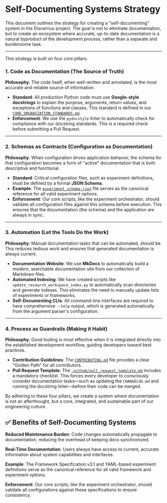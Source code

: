 # Self-Documenting Systems Strategy

This document outlines the strategy for creating a "self-documenting" system in the Discernus project. The goal is not to eliminate documentation, but to create an ecosystem where accurate, up-to-date documentation is a natural byproduct of the development process, rather than a separate and burdensome task.

---

This strategy is built on four core pillars:

### 1. Code as Documentation (The Source of Truth)

**Philosophy**: The code itself, when well-written and annotated, is the most accurate and reliable source of information.

-   **Standard**: All production Python code must use **Google-style docstrings** to explain the purpose, arguments, return values, and exceptions of functions and classes. This standard is defined in our [`CODE_ORGANIZATION_STANDARDS.md`](../CODE_ORGANIZATION_STANDARDS.md).
-   **Enforcement**: We use the `pydocstyle` linter to automatically check for compliance with our docstring standards. This is a required check before submitting a Pull Request.

---

### 2. Schemas as Contracts (Configuration as Documentation)

**Philosophy**: When configuration drives application behavior, the schema for that configuration becomes a form of "active" documentation that is both descriptive and functional.

-   **Standard**: Critical configuration files, such as experiment definitions, must be defined by a formal **JSON Schema**.
-   **Example**: The [`experiment_schema.json`](../specifications/experiment_schema.json) file serves as the canonical reference for all valid experiment options.
-   **Enforcement**: Our core scripts, like the experiment orchestrator, should validate all configuration files against this schema before execution. This ensures that the documentation (the schema) and the application are always in sync.

---

### 3. Automation (Let the Tools Do the Work)

**Philosophy**: Manual documentation tasks that can be automated, should be. This reduces tedious work and ensures that generated documentation is always current.

-   **Documentation Website**: We use **MkDocs** to automatically build a modern, searchable documentation site from our collection of Markdown files.
-   **Automated Indexing**: We have created scripts like `update_research_workspace_index.py` to automatically scan directories and generate indexes. This eliminates the need to manually update lists of experiments or frameworks.
-   **Self-Documenting CLIs**: All command-line interfaces are required to have comprehensive `--help` output, which is generated automatically from the argument parser's configuration.

---

### 4. Process as Guardrails (Making it Habit)

**Philosophy**: Good tooling is most effective when it is integrated directly into the established development workflow, guiding developers toward best practices.

-   **Contribution Guidelines**: The [`CONTRIBUTING.md`](../CONTRIBUTING.md) file provides a clear "Golden Path" for all contributors.
-   **Pull Request Template**: The [`.github/pull_request_template.md`](../../../.github/pull_request_template.md) includes a mandatory checklist. This forces every developer to consciously consider documentation tasks—such as updating the `CHANGELOG.md` and running the docstring linter—before their code can be merged.

By adhering to these four pillars, we create a system where documentation is not an afterthought, but a core, integrated, and sustainable part of our engineering culture.

## **✅ Benefits of Self-Documenting Systems**

**Reduced Maintenance Burden**: Code changes automatically propagate to documentation, reducing the overhead of keeping docs synchronized.

**Real-Time Documentation**: Users always have access to current, accurate information about system capabilities and interfaces.

**Example**: The Framework Specification v3.1 and YAML-based experiment definitions serve as the canonical reference for all valid framework and experiment options.

**Enforcement**: Our core scripts, like the experiment orchestrator, should validate all configurations against these specifications to ensure consistency. 